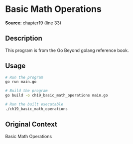 # Basic Math Operations

**Source**: chapter19 (line 33)

## Description

This program is from the Go Beyond golang reference book.

## Usage

```bash
# Run the program
go run main.go

# Build the program
go build -o ch19_basic_math_operations main.go

# Run the built executable
./ch19_basic_math_operations
```

## Original Context

Basic Math Operations
